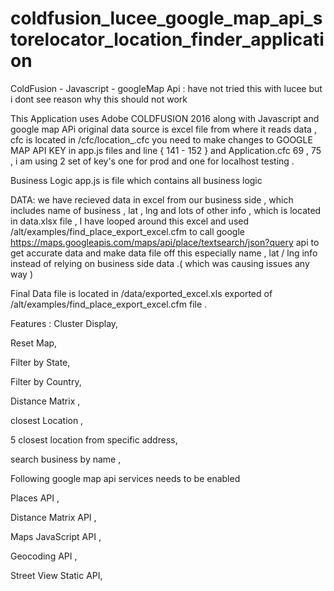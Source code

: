# coldfusion_lucee_google_map_api_storelocator_location_finder_application
ColdFusion - Javascript - googleMap Api : have not tried this with lucee but i dont see reason why this should not work 

This Application uses Adobe COLDFUSION 2016 along with Javascript and google map APi 
original data source is excel file from where it reads data , 
cfc is located in /cfc/location_.cfc
you need to make changes to GOOGLE MAP API KEY in app.js files and line { 141 - 152 } and Application.cfc 69 , 75 , i am using 2 set of key's one for prod and one for localhost testing . 

Business Logic
app.js is file which contains all business logic

DATA:
we have recieved data in excel from our business side , which includes name of business , lat , lng and lots of other info , which is located in data.xlsx file , 
I have looped around this excel and used /alt/examples/find_place_export_excel.cfm to call google https://maps.googleapis.com/maps/api/place/textsearch/json?query api to get accurate data and make data file off this especially name , lat / lng info instead of relying on business side data .( which was causing issues any way )

Final Data file is located in /data/exported_excel.xls exported of /alt/examples/find_place_export_excel.cfm file . 

Features : 
Cluster Display,

Reset Map,

Filter by State,

Filter by Country,

Distance Matrix ,

closest Location ,

5 closest location from specific address,

search business by name ,


Following google map api services needs to be enabled

Places API	,	

Distance Matrix API	,

Maps JavaScript API		,

Geocoding API	,

Street View Static API,

